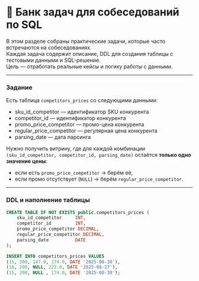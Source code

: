 # 📘 Банк задач для собеседований по SQL

В этом разделе собраны практические задачи, которые часто встречаются на собеседованиях.  
Каждая задача содержит описание, DDL для создания таблицы с тестовыми данными и SQL-решение.  
Цель — отработать реальные кейсы и логику работы с данными.

---

### Задание

Есть таблица `competitors_prices` со следующими данными:

- sku_id_competitor — идентификатор SKU конкурента  
- competitor_id — идентификатор конкурента  
- promo_price_competitor — промо-цена конкурента  
- regular_price_competitor — регулярная цена конкурента  
- parsing_date — дата парсинга  

Нужно получить витрину, где для каждой комбинации `(sku_id_competitor, competitor_id, parsing_date)` остаётся **только одно значение цены**:
- если есть `promo_price_competitor` → берём её,  
- если промо отсутствует (`NULL`) → берём `regular_price_competitor`.

---

### DDL и наполнение таблицы

```sql
CREATE TABLE IF NOT EXISTS public.competitors_prices (
    sku_id_competitor     INT,
    competitor_id         INT,
    promo_price_competitor DECIMAL,
    regular_price_competitor DECIMAL,
    parsing_date          DATE
);

INSERT INTO competitors_prices VALUES
(15, 200, 147.0, 174.0, DATE '2025-08-30'),
(16, 200, NULL, 222.0, DATE '2025-08-27'),
(15, 200, NULL , 174.0, DATE '2025-08-30');